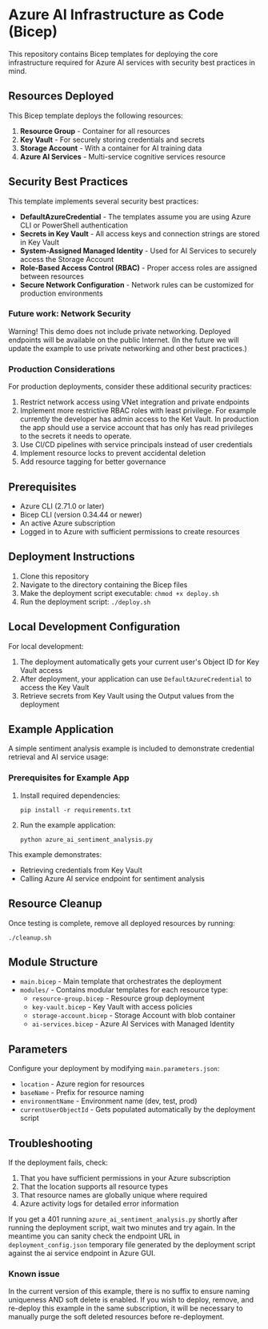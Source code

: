 # Azure AI Infrastructure as Code (Bicep)

This repository contains Bicep templates for deploying the core infrastructure required for Azure AI services with security best practices in mind.

## Resources Deployed

This Bicep template deploys the following resources:

1. **Resource Group** - Container for all resources
2. **Key Vault** - For securely storing credentials and secrets
3. **Storage Account** - With a container for AI training data
4. **Azure AI Services** - Multi-service cognitive services resource

## Security Best Practices

This template implements several security best practices:

- **DefaultAzureCredential** - The templates assume you are using Azure CLI or PowerShell authentication
- **Secrets in Key Vault** - All access keys and connection strings are stored in Key Vault
- **System-Assigned Managed Identity** - Used for AI Services to securely access the Storage Account
- **Role-Based Access Control (RBAC)** - Proper access roles are assigned between resources
- **Secure Network Configuration** - Network rules can be customized for production environments

### Future work: Network Security
Warning! This demo does not include private networking. Deployed endpoints will be available on the public Internet. (In the future we will update the example to use private networking and other best practices.) 

### Production Considerations

For production deployments, consider these additional security practices:

1. Restrict network access using VNet integration and private endpoints
2. Implement more restrictive RBAC roles with least privilege. For example currently the developer has admin access to the Ket Vault. In production the app should use a service account that has only has read privileges to the secrets it needs to operate. 
3. Use CI/CD pipelines with service principals instead of user credentials
4. Implement resource locks to prevent accidental deletion
5. Add resource tagging for better governance

## Prerequisites

- Azure CLI (2.71.0 or later)
- Bicep CLI (version 0.34.44 or newer)
- An active Azure subscription
- Logged in to Azure with sufficient permissions to create resources

## Deployment Instructions

1. Clone this repository
2. Navigate to the directory containing the Bicep files
3. Make the deployment script executable: `chmod +x deploy.sh`
4. Run the deployment script: `./deploy.sh`

## Local Development Configuration

For local development:

1. The deployment automatically gets your current user's Object ID for Key Vault access
2. After deployment, your application can use `DefaultAzureCredential` to access the Key Vault
3. Retrieve secrets from Key Vault using the Output values from the deployment

## Example Application

A simple sentiment analysis example is included to demonstrate credential retrieval and AI service usage:

### Prerequisites for Example App
1. Install required dependencies:
   ```
   pip install -r requirements.txt
   ```

2. Run the example application:
   ```
   python azure_ai_sentiment_analysis.py
   ```

This example demonstrates:
- Retrieving credentials from Key Vault
- Calling Azure AI service endpoint for sentiment analysis


## Resource Cleanup

Once testing is complete, remove all deployed resources by running:
```
./cleanup.sh
```

## Module Structure

- `main.bicep` - Main template that orchestrates the deployment
- `modules/` - Contains modular templates for each resource type:
  - `resource-group.bicep` - Resource group deployment
  - `key-vault.bicep` - Key Vault with access policies
  - `storage-account.bicep` - Storage Account with blob container
  - `ai-services.bicep` - Azure AI Services with Managed Identity

## Parameters

Configure your deployment by modifying `main.parameters.json`:

- `location` - Azure region for resources
- `baseName` - Prefix for resource naming
- `environmentName` - Environment name (dev, test, prod)
- `currentUserObjectId` - Gets populated automatically by the deployment script

## Troubleshooting

If the deployment fails, check:

1. That you have sufficient permissions in your Azure subscription
2. That the location supports all resource types
3. That resource names are globally unique where required
4. Azure activity logs for detailed error information

If you get a 401 running ```azure_ai_sentiment_analysis.py``` shortly after running the deployment script, wait two minutes and try again. In the meantime you can sanity check the endpoint URL in ```deployment_config.json``` temporary file generated by the deployment script against the ai service endpoint in Azure GUI.

### Known issue

In the current version of this example, there is no suffix to ensure naming uniqueness AND soft delete is enabled. If you wish to deploy, remove, and re-deploy this example in the same subscription, it will be necessary to manually purge the soft deleted resources before re-deployment.